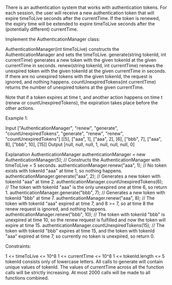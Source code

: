 
There is an authentication system that works with authentication tokens. For
each session, the user will receive a new authentication token that will
expire timeToLive seconds after the currentTime. If the token is renewed, the
expiry time will be extended to expire timeToLive seconds after the
(potentially different) currentTime.

Implement the AuthenticationManager class:


AuthenticationManager(int timeToLive) constructs the AuthenticationManager
and sets the timeToLive.
generate(string tokenId, int currentTime) generates a new token with the
given tokenId at the given currentTime in seconds.
renew(string tokenId, int currentTime) renews the unexpired token with the
given tokenId at the given currentTime in seconds. If there are no unexpired
tokens with the given tokenId, the request is ignored, and nothing
happens.
countUnexpiredTokens(int currentTime) returns the number of unexpired tokens
at the given currentTime.


Note that if a token expires at time t, and another action happens on time t
(renew or countUnexpiredTokens), the expiration takes place before the other
actions.


Example 1:


Input
["AuthenticationManager", "renew", "generate", "countUnexpiredTokens",
"generate", "renew", "renew", "countUnexpiredTokens"]
[[5], ["aaa", 1], ["aaa", 2], [6], ["bbb", 7], ["aaa", 8], ["bbb", 10], [15]]
Output
[null, null, null, 1, null, null, null, 0]

Explanation
AuthenticationManager authenticationManager = new AuthenticationManager(5);
// Constructs the AuthenticationManager with timeToLive = 5 seconds.
authenticationManager.renew("aaa", 1); // No token exists with tokenId "aaa"
at time 1, so nothing happens.
authenticationManager.generate("aaa", 2); // Generates a new token with
tokenId "aaa" at time 2.
authenticationManager.countUnexpiredTokens(6); // The token with tokenId
"aaa" is the only unexpired one at time 6, so return 1.
authenticationManager.generate("bbb", 7); // Generates a new token with
tokenId "bbb" at time 7.
authenticationManager.renew("aaa", 8); // The token with tokenId "aaa"
expired at time 7, and 8 >= 7, so at time 8 the renew request is ignored, and
nothing happens.
authenticationManager.renew("bbb", 10); // The token with tokenId "bbb" is
unexpired at time 10, so the renew request is fulfilled and now the token
will expire at time 15.
authenticationManager.countUnexpiredTokens(15); // The token with tokenId
"bbb" expires at time 15, and the token with tokenId "aaa" expired at time 7,
so currently no token is unexpired, so return 0.



Constraints:


1 <= timeToLive <= 10^8
1 <= currentTime <= 10^8
1 <= tokenId.length <= 5
tokenId consists only of lowercase letters.
All calls to generate will contain unique values of tokenId.
The values of currentTime across all the function calls will be strictly
increasing.
At most 2000 calls will be made to all functions combined.




